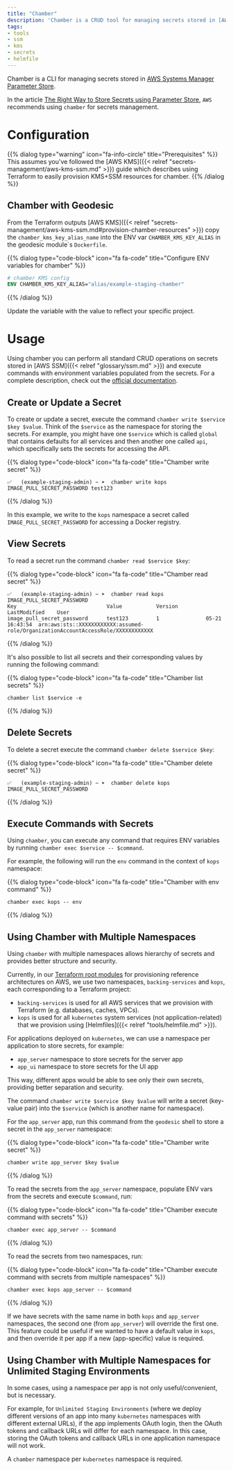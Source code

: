 ```yaml
---
title: "Chamber"
description: 'Chamber is a CRUD tool for managing secrets stored in [AWS Systems Manager Parameter Store](https://aws.amazon.com/systems-manager/features/#Parameter_Store) and exposing those secrets as Environment Variables to processes.'
tags:
- tools
- ssm
- kms
- secrets
- helmfile
---
```


Chamber is a CLI for managing secrets stored
in [AWS Systems Manager Parameter Store](https://aws.amazon.com/systems-manager/features/#Parameter_Store).

In the article [The Right Way to Store Secrets using Parameter Store](https://aws.amazon.com/blogs/mt/the-right-way-to-store-secrets-using-parameter-store/), `AWS` recommends using `chamber` for secrets management.

# Configuration

{{% dialog type="warning" icon="fa-info-circle" title="Prerequisites" %}}
This assumes you've followed the [AWS KMS]({{< relref "secrets-management/aws-kms-ssm.md" >}}) guide which describes using Terraform to easily provision KMS+SSM resources for chamber.
{{% /dialog %}}

## Chamber with Geodesic

From the Terraform outputs [AWS KMS]({{< relref "secrets-management/aws-kms-ssm.md#provision-chamber-resources" >}}) copy the `chamber_kms_key_alias_name` into the ENV var `CHAMBER_KMS_KEY_ALIAS` in the geodesic module\`s `Dockerfile`.

{{% dialog type="code-block" icon="fa fa-code" title="Configure ENV variables for chamber" %}}
```dockerfile
# chamber KMS config
ENV CHAMBER_KMS_KEY_ALIAS="alias/example-staging-chamber"
```
{{% /dialog %}}

Update the variable with the value to reflect your specific project.


# Usage

Using chamber you can perform all standard CRUD operations on secrets stored in [AWS SSM]({{< relref "glossary/ssm.md" >}}) and execute commands with environment variables populated from the secrets. 
For a complete description, check out the [official documentation](https://github.com/segmentio/chamber#usage). 

## Create or Update a Secret

To create or update a secret, execute the command `chamber write $service $key $value`. 
Think of the `$service` as the namespace for storing the secrets. For example, you might have one `$service` which is called `global` that contains defaults for all services and then another one called `api`, which specifically sets the secrets for accessing the API.

{{% dialog type="code-block" icon="fa fa-code" title="Chamber write secret" %}}
```
✅   (example-staging-admin) ~ ➤  chamber write kops IMAGE_PULL_SECRET_PASSWORD test123
```
{{% /dialog %}}

In this example, we write to the `kops` namespace a secret called `IMAGE_PULL_SECRET_PASSWORD` for accessing a Docker registry.

## View Secrets

To read a secret run the command `chamber read $service $key`:

{{% dialog type="code-block" icon="fa fa-code" title="Chamber read secret" %}}
```
✅   (example-staging-admin) ~ ➤  chamber read kops IMAGE_PULL_SECRET_PASSWORD
Key                             Value           Version         LastModified    User
image_pull_secret_password      test123         1               05-21 16:43:54  arn:aws:sts::XXXXXXXXXXXX:assumed-role/OrganizationAccountAccessRole/XXXXXXXXXXXX
```
{{% /dialog %}}

It's also possible to list all secrets and their corresponding values by running the following command:

{{% dialog type="code-block" icon="fa fa-code" title="Chamber list secrets" %}}
```
chamber list $service -e
```
{{% /dialog %}}

## Delete Secrets

To delete a secret execute the command `chamber delete $service $key`:

{{% dialog type="code-block" icon="fa fa-code" title="Chamber delete secret" %}}
```
✅   (example-staging-admin) ~ ➤  chamber delete kops IMAGE_PULL_SECRET_PASSWORD
```
{{% /dialog %}}

## Execute Commands with Secrets

Using `chamber`, you can execute any command that requires ENV variables by running `chamber exec $service -- $command`.

For example, the following will run the `env` command in the context of `kops` namespace:

{{% dialog type="code-block" icon="fa fa-code" title="Chamber with env command" %}}
```
chamber exec kops -- env
```
{{% /dialog %}}

## Using Chamber with Multiple Namespaces

Using `chamber` with multiple namespaces allows hierarchy of secrets and provides better structure and security.

Currently, in our [Terraform root modules](https://github.com/cloudposse/terraform-root-modules) for provisioning reference architectures on AWS, we use two namespaces, `backing-services` and `kops`, each corresponding to a Terraform project:

* `backing-services` is used for all AWS services that we provision with Terraform (e.g. databases, caches, VPCs).
* `kops` is used for all `kubernetes` system services (not application-related) that we provision using [Helmfiles]({{< relref "tools/helmfile.md" >}}).

For applications deployed on `kubernetes`, we can use a namespace per application to store secrets, for example:

* `app_server` namespace to store secrets for the server app
* `app_ui` namespace to store secrets for the UI app

This way, different apps would be able to see only their own secrets, providing better separation and security.

The command `chamber write $service $key $value` will write a secret (key-value pair) into the `$service` (which is another name for namespace).

For the `app_server` app, run this command from the `geodesic` shell to store a secret in the `app_server` namespace:

{{% dialog type="code-block" icon="fa fa-code" title="Chamber write secret" %}}
```
chamber write app_server $key $value
```
{{% /dialog %}}

To read the secrets from the `app_server` namespace, populate ENV vars from the secrets and execute `$command`, run:

{{% dialog type="code-block" icon="fa fa-code" title="Chamber execute command with secrets" %}}
```
chamber exec app_server -- $command
```
{{% /dialog %}}

To read the secrets from two namespaces, run:

{{% dialog type="code-block" icon="fa fa-code" title="Chamber execute command with secrets from multiple namespaces" %}}
```
chamber exec kops app_server -- $command
```
{{% /dialog %}}

If we have secrets with the same name in both `kops` and `app_server` namespaces, the second one (from `app_server`) will override the first one.
This feature could be useful if we wanted to have a default value in `kops`, and then override it per app if a new (app-specific) value is required.

## Using Chamber with Multiple Namespaces for Unlimited Staging Environments

In some cases, using a namespace per app is not only useful/convenient, but is necessary.

For example, for `Unlimited Staging Environments` (where we deploy different versions of an app into many `kubernetes` namespaces with different external URLs), if the app implements OAuth login, 
then the OAuth tokens and callback URLs will differ for each namespace.
In this case, storing the OAuth tokens and callback URLs in one application namespace will not work.

A `chamber` namespace per `kubernetes` namespace is required.
